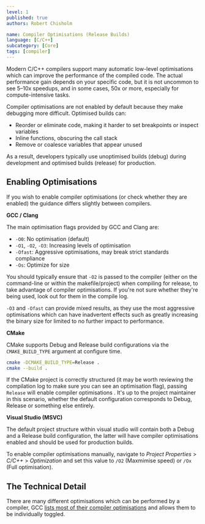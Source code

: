 ```yaml
---
level: 1
published: true
authors: Robert Chisholm

name: Compiler Optimisations (Release Builds)
language: [C/C++]
subcategory: [Core]
tags: [compiler]
---
```


Modern C/C++ compilers support many automatic low-level optimisations which can improve the performance of the compiled code. The actual performance gain depends on your specific code, but it is not uncommon to see 5–10x speedups, and in some cases, 50x or more, especially for compute-intensive tasks.

<!--more-->

Compiler optimisations are not enabled by default because they make debugging more difficult. Optimised builds can:

* Reorder or eliminate code, making it harder to set breakpoints or inspect variables
* Inline functions, obscuring the call stack
* Remove or coalesce variables that appear unused

As a result, developers typically use unoptimised builds (debug) during development and optimised builds (release) for production.

## Enabling Optimisations

If you wish to enable compiler optimisations (or check whether they are enabled) the guidance differs slightly between compilers.

**GCC / Clang**

The main optimisation flags provided by GCC and Clang are:

* `-O0`: No optimisation (default)
* `-O1`, `-O2`, `-O3`: Increasing levels of optimisation
* `-Ofast`: Aggressive optimisations, may break strict standards compliance
* `-Os`: Optimize for size

You should typically ensure that `-O2` is passed to the compiler (either on the command-line or within the makefile/project) when compiling for release, to take advantage of compiler optimisations. If you're not sure whether they're being used, look out for them in the compile log.

`-O3` and `-Ofast` can provide mixed results, as they use the most aggressive optimisations which can have inadvertent effects such as greatly increasing the binary size for limited to no further impact to performance.

**CMake**

CMake supports Debug and Release build configurations via the `CMAKE_BUILD_TYPE` argument at configure time.

```sh
cmake -DCMAKE_BUILD_TYPE=Release .
cmake --build .
```

If the CMake project is correctly structured (it may be worth reviewing the compilation log to make sure you can see an optimisation flag), passing `Release` will enable compiler optimisations . It's up to the project maintainer in this scenario, whether the default configuration corresponds to Debug, Release or something else entirely.


**Visual Studio (MSVC)**

The default project structure within visual studio will contain both a Debug and a Release build configuration, the latter will have compiler optimisations enabled and should be used for production builds.

To enable compiler optimisations manually, navigate to *Project Properties* > *C/C++* > *Optimization* and set this value to `/O2` (Maxmimise speed) or `/Ox` (Full optimisation).

## The Technical Detail

There are many different optimisations which can be performed by a compiler, GCC [lists most of their compiler optimisations](https://gcc.gnu.org/onlinedocs/gcc/Optimize-Options.html) and allows them to be individually toggled. 

